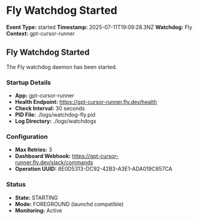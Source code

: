 # Fly Watchdog Started

**Event Type:** started
**Timestamp:** 2025-07-11T19:09:28.3NZ
**Watchdog:** Fly
**Context:** gpt-cursor-runner


## Fly Watchdog Started

The Fly watchdog daemon has been started.

### Startup Details
- **App:** gpt-cursor-runner
- **Health Endpoint:** https://gpt-cursor-runner.fly.dev/health
- **Check Interval:** 30 seconds
- **PID File:** ./logs/watchdog-fly.pid
- **Log Directory:** ./logs/watchdogs

### Configuration
- **Max Retries:** 3
- **Dashboard Webhook:** https://gpt-cursor-runner.fly.dev/slack/commands
- **Operation UUID:** 8E0D5313-DC92-42B3-A3E1-ADA019C857CA

### Status
- **State:** STARTING
- **Mode:** FOREGROUND (launchd compatible)
- **Monitoring:** Active


